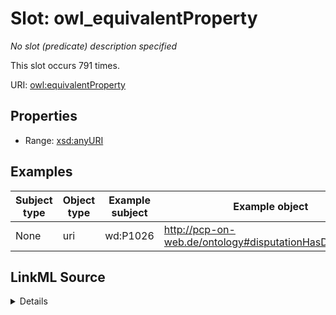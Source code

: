 

# Slot: owl_equivalentProperty


_No slot (predicate) description specified_






This slot occurs 791 times.


URI: [owl:equivalentProperty](http://www.w3.org/2002/07/owl#equivalentProperty)



<!-- no inheritance hierarchy -->








## Properties

* Range: [xsd:anyURI](http://www.w3.org/2001/XMLSchema#anyURI)






## Examples

| Subject type | Object type | Example subject | Example object | Occurrences |
| --- | --- | --- | --- | --- |
| None | uri | wd:P1026 | http://pcp-on-web.de/ontology#disputationHasDissertation | 791 |




## LinkML Source

<details>

```yaml
name: owl_equivalentProperty
annotations:
  count:
    tag: count
    value: 791
  uri:
    tag: uri
    value: 791
description: No slot (predicate) description specified
examples:
- object:
    example_object: http://pcp-on-web.de/ontology#disputationHasDissertation
    example_object_type: uri
    example_predicate: owl:equivalentProperty
    example_subject: wd:P1026
    example_subject_type: None
from_schema: identifier-mappings
rank: 1000
slot_uri: owl:equivalentProperty
alias: owl_equivalentProperty
range: uri

```
</details>